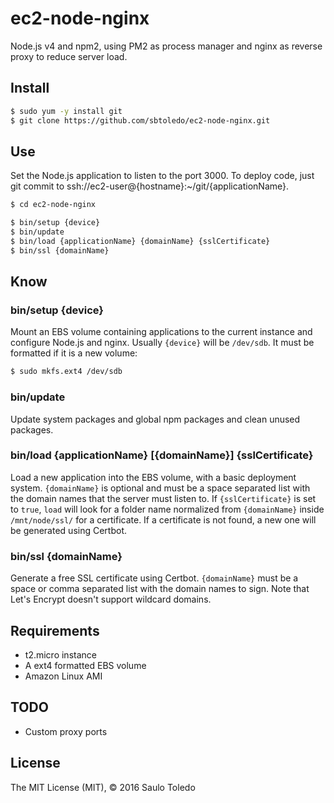 # ec2-node-nginx

Node.js v4 and npm2, using PM2 as process manager and nginx as reverse proxy to reduce server load.

## Install

```bash
$ sudo yum -y install git
$ git clone https://github.com/sbtoledo/ec2-node-nginx.git
```

## Use

Set the Node.js application to listen to the port 3000. To deploy code, just git commit to ssh://ec2-user@{hostname}:~/git/{applicationName}.

```bash
$ cd ec2-node-nginx

$ bin/setup {device}
$ bin/update
$ bin/load {applicationName} {domainName} {sslCertificate}
$ bin/ssl {domainName}
```

## Know

### bin/setup {device}

Mount an EBS volume containing applications to the current instance and configure Node.js and nginx. Usually `{device}` will be `/dev/sdb`. It must be formatted if it is a new volume:

```bash
$ sudo mkfs.ext4 /dev/sdb
```

### bin/update

Update system packages and global npm packages and clean unused packages.

### bin/load {applicationName} [{domainName}] {sslCertificate}

Load a new application into the EBS volume, with a basic deployment system. `{domainName}` is optional and must be a space separated list with the domain names that the server must listen to. If `{sslCertificate}` is set to `true`, `load` will look for a folder name normalized from `{domainName}` inside `/mnt/node/ssl/` for a certificate. If a certificate is not found, a new one will be generated using Certbot.

### bin/ssl {domainName}

Generate a free SSL certificate using Certbot. `{domainName}` must be a space or comma separated list with the domain names to sign. Note that Let's Encrypt doesn't support wildcard domains.

## Requirements

- t2.micro instance
- A ext4 formatted EBS volume
- Amazon Linux AMI

## TODO

- Custom proxy ports

## License

The MIT License (MIT), © 2016 Saulo Toledo
